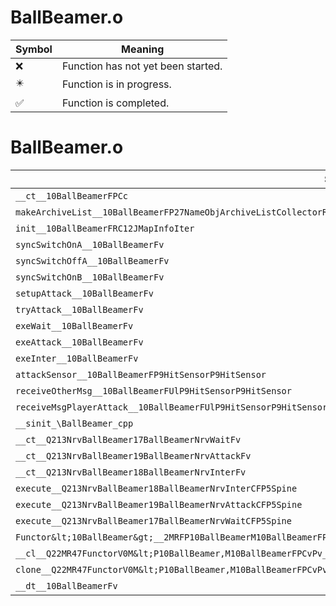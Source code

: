 # BallBeamer.o
| Symbol | Meaning 
| ------------- | ------------- 
| :x: | Function has not yet been started. 
| :eight_pointed_black_star: | Function is in progress. 
| :white_check_mark: | Function is completed. 


# BallBeamer.o
| Symbol | Decompiled? |
| ------------- | ------------- |
| `__ct__10BallBeamerFPCc` | :x: |
| `makeArchiveList__10BallBeamerFP27NameObjArchiveListCollectorRC12JMapInfoIter` | :x: |
| `init__10BallBeamerFRC12JMapInfoIter` | :x: |
| `syncSwitchOnA__10BallBeamerFv` | :x: |
| `syncSwitchOffA__10BallBeamerFv` | :x: |
| `syncSwitchOnB__10BallBeamerFv` | :x: |
| `setupAttack__10BallBeamerFv` | :x: |
| `tryAttack__10BallBeamerFv` | :x: |
| `exeWait__10BallBeamerFv` | :x: |
| `exeAttack__10BallBeamerFv` | :x: |
| `exeInter__10BallBeamerFv` | :x: |
| `attackSensor__10BallBeamerFP9HitSensorP9HitSensor` | :x: |
| `receiveOtherMsg__10BallBeamerFUlP9HitSensorP9HitSensor` | :x: |
| `receiveMsgPlayerAttack__10BallBeamerFUlP9HitSensorP9HitSensor` | :x: |
| `__sinit_\BallBeamer_cpp` | :x: |
| `__ct__Q213NrvBallBeamer17BallBeamerNrvWaitFv` | :x: |
| `__ct__Q213NrvBallBeamer19BallBeamerNrvAttackFv` | :x: |
| `__ct__Q213NrvBallBeamer18BallBeamerNrvInterFv` | :x: |
| `execute__Q213NrvBallBeamer18BallBeamerNrvInterCFP5Spine` | :x: |
| `execute__Q213NrvBallBeamer19BallBeamerNrvAttackCFP5Spine` | :x: |
| `execute__Q213NrvBallBeamer17BallBeamerNrvWaitCFP5Spine` | :x: |
| `Functor&lt;10BallBeamer&gt;__2MRFP10BallBeamerM10BallBeamerFPCvPv_v_Q22MR47FunctorV0M&lt;P10BallBeamer,M10BallBeamerFPCvPv_v&gt;` | :x: |
| `__cl__Q22MR47FunctorV0M&lt;P10BallBeamer,M10BallBeamerFPCvPv_v&gt;CFv` | :x: |
| `clone__Q22MR47FunctorV0M&lt;P10BallBeamer,M10BallBeamerFPCvPv_v&gt;CFP7JKRHeap` | :x: |
| `__dt__10BallBeamerFv` | :x: |
